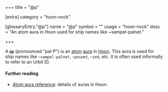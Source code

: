 +++
title = "@p"

[extra]
category = "hoon-nock"

[glossaryEntry."@p"]
name = "@p"
symbol = ""
usage = "hoon-nock"
desc = "An atom aura in Hoon used for ship names like ~sampel-palnet."

+++

A **`@p`** (pronounced "pat P") is an [atom](/reference/glossary/atom)
[aura](/reference/glossary/aura) in [Hoon](/reference/glossary/hoon). This aura
is used for ship names like `~sampel-palnet`, `~pocwet`, `~zod`, etc. It is
often used informally to refer to an Urbit ID.

#### Further reading

- [Atom aura reference](/reference/hoon/auras): details of auras in Hoon.
